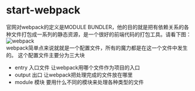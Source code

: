 # start-webpack
官网对webpack的定义是MODULE BUNDLER，他的目的就是把有依赖关系的各种文件打包成一系列的静态资源，是一个很好的前端代码的打包工具。请看下图：
![webpack](https://pic2.zhimg.com/55fb7d622403852ff7533c6da5c620cd_b.png)  
webpack简单点来说就就是一个配置文件，所有的魔力都是在这一个文件中发生的。 这个配置文件主要分为三大块

* entry 入口文件 让webpack用哪个文件作为项目的入口
* output 出口 让webpack把处理完成的文件放在哪里
* module 模块 要用什么不同的模块来处理各种类型的文件
